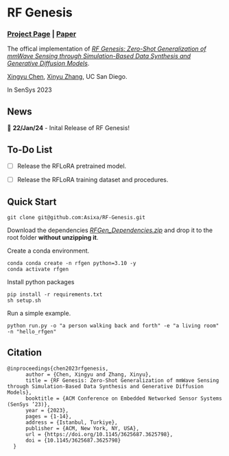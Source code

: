 # RF Genesis
### [Project Page](https://rfgen.xingyuchen.me/) | [Paper](https://xingyuchen.me/files/Xingyu.Chen_SenSys23_RFGen.pdf) 

The offical implementation of [  *RF Genesis: Zero-Shot Generalization of mmWave Sensing
through Simulation-Based Data Synthesis and Generative
Diffusion Models*](https://rfgen.xingyuchen.me/).

[Xingyu Chen](https://people.eecs.berkeley.edu/~bmild/),
[Xinyu Zhang](https://people.eecs.berkeley.edu/~bmild/),
UC San Diego.

In SenSys 2023

## News
📢 **22/Jan/24** - Inital Release of RF Genesis!

## To-Do List
- [ ] Release the RFLoRA pretrained model.
- [ ] Release the RFLoRA training dataset and procedures.


## Quick Start
```
git clone git@github.com:Asixa/RF-Genesis.git
```
Download the dependencies [*RFGen_Dependencies.zip*](https://rfgen.xingyuchen.me/) and drop it to the root folder 
**without unzipping it**.

Create a conda environment.
```
conda conda create -n rfgen python=3.10 -y 
conda activate rfgen
```
Install python packages
```
pip install -r requirements.txt
sh setup.sh
```
Run a simple example.
```
python run.py -o "a person walking back and forth" -e "a living room" -n "hello_rfgen"
```

## Citation
```
@inproceedings{chen2023rfgenesis,
      author = {Chen, Xingyu and Zhang, Xinyu},
      title = {RF Genesis: Zero-Shot Generalization of mmWave Sensing through Simulation-Based Data Synthesis and Generative Diffusion Models},
      booktitle = {ACM Conference on Embedded Networked Sensor Systems (SenSys ’23)},
      year = {2023},
      pages = {1-14},
      address = {Istanbul, Turkiye},
      publisher = {ACM, New York, NY, USA},
      url = {https://doi.org/10.1145/3625687.3625798},
      doi = {10.1145/3625687.3625798}
  }
```